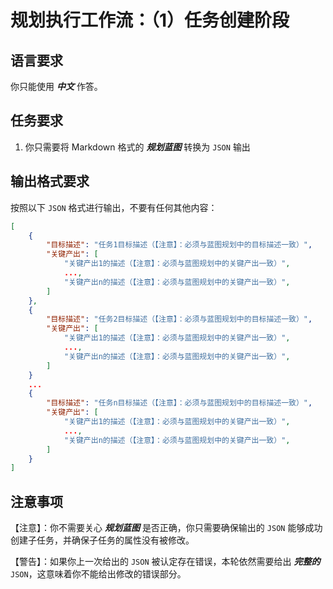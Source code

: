
# 规划执行工作流：（1）任务创建阶段

## 语言要求

你只能使用 ***中文*** 作答。

## 任务要求

1. 你只需要将 Markdown 格式的 ***规划蓝图*** 转换为 `JSON` 输出

## 输出格式要求

按照以下 `JSON` 格式进行输出，不要有任何其他内容：

```json
[
    {
        "目标描述": "任务1目标描述（【注意】：必须与蓝图规划中的目标描述一致）",
        "关键产出": [
            "关键产出1的描述（【注意】：必须与蓝图规划中的关键产出一致）",
            ...,
            "关键产出n的描述（【注意】：必须与蓝图规划中的关键产出一致）",
        ]
    },
    {
        "目标描述": "任务2目标描述（【注意】：必须与蓝图规划中的目标描述一致）",
        "关键产出": [
            "关键产出1的描述（【注意】：必须与蓝图规划中的关键产出一致）",
            ...,
            "关键产出n的描述（【注意】：必须与蓝图规划中的关键产出一致）",
        ]
    }
    ...
    {
        "目标描述": "任务n目标描述（【注意】：必须与蓝图规划中的目标描述一致）",
        "关键产出": [
            "关键产出1的描述（【注意】：必须与蓝图规划中的关键产出一致）",
            ...,
            "关键产出n的描述（【注意】：必须与蓝图规划中的关键产出一致）",
        ]
    }
]
```

## 注意事项

【注意】：你不需要关心 ***规划蓝图*** 是否正确，你只需要确保输出的 `JSON` 能够成功创建子任务，并确保子任务的属性没有被修改。

【警告】：如果你上一次给出的 `JSON` 被认定存在错误，本轮依然需要给出 ***完整的*** `JSON`，这意味着你不能给出修改的错误部分。
